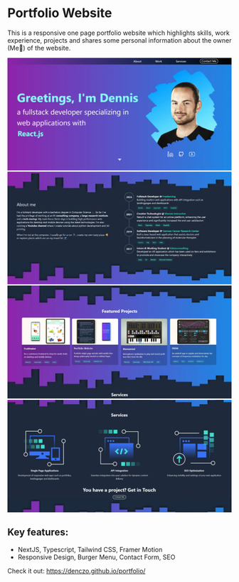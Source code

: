 # Portfolio Website

This is a responsive one page portfolio website which highlights skills, work experience, projects and shares some personal information about the owner (Me👋) of the website.

![Desktop View](../public/images/portfolio_p1.webp?raw=true "Hero")
![Desktop View](../public/images/portfolio_p2.webp?raw=true "AboutMe")
![Desktop View](../public/images/portfolio_p3.webp?raw=true "Projects")
![Mobile View](../public/images/portfolio_p4.webp?raw=true "Services")

## Key features:

- NextJS, Typescript, Tailwind CSS, Framer Motion
- Responsive Design, Burger Menu, Contact Form, SEO

Check it out:
https://denczo.github.io/portfolio/